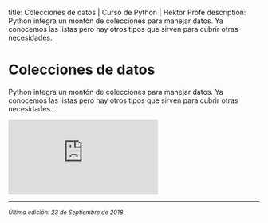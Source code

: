 title: Colecciones de datos | Curso de Python | Hektor Profe
description: Python integra un montón de colecciones para manejar datos. Ya conocemos las listas pero hay otros tipos que sirven para cubrir otras necesidades.

<style>

.admonition.note > .superfences-tabs > label:hover, .headerlink{
    color: #018dc5 !important;
}

.admonition.info{
    font-size: 100%;
}

.admonition.info label{
    font-size: 91%;
}

.admonition.note > .admonition-title {
    display: none;
}

</style>

# Colecciones de datos

Python integra un montón de colecciones para manejar datos. Ya conocemos las listas pero hay otros tipos que sirven para cubrir otras necesidades...

<div class='embed-container'><iframe src='https://player.vimeo.com/video/291304598' frameborder='0' webkitAllowFullScreen mozallowfullscreen allowFullScreen></iframe></div>

___
<small class="edited"><i>Última edición: 23 de Septiembre de 2018</i></small>